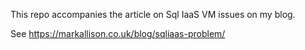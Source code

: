 This repo accompanies the article on Sql IaaS VM issues on my blog.

See https://markallison.co.uk/blog/sqliaas-problem/